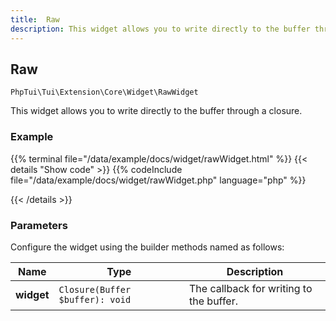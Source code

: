 ```yaml
---
title:  Raw 
description: This widget allows you to write directly to the buffer through a closure.
---
```

##  Raw 

`PhpTui\Tui\Extension\Core\Widget\RawWidget`

This widget allows you to write directly to the buffer through a closure.
### Example

{{% terminal file="/data/example/docs/widget/rawWidget.html" %}}
{{< details "Show code"  >}}
{{% codeInclude file="/data/example/docs/widget/rawWidget.php" language="php" %}}

{{< /details >}}
### Parameters

Configure the widget using the builder methods named as follows:

| Name | Type | Description |
| --- | --- | --- |
| **widget** | `Closure(Buffer $buffer): void` | The callback for writing to the buffer. |